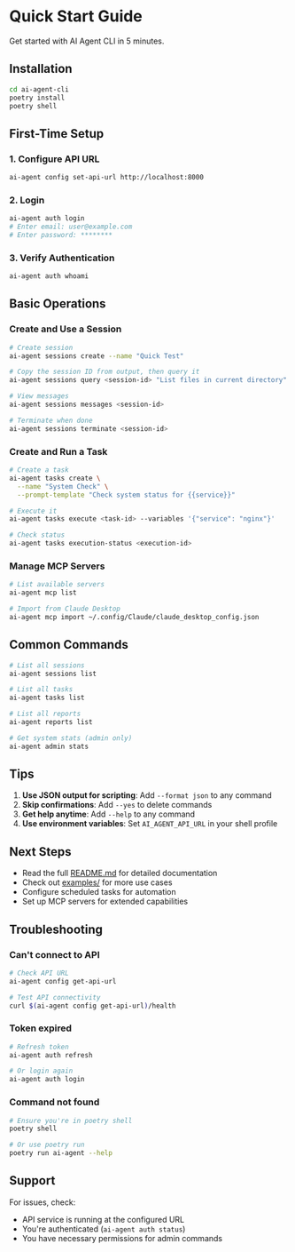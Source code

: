 # Quick Start Guide

Get started with AI Agent CLI in 5 minutes.

## Installation

```bash
cd ai-agent-cli
poetry install
poetry shell
```

## First-Time Setup

### 1. Configure API URL

```bash
ai-agent config set-api-url http://localhost:8000
```

### 2. Login

```bash
ai-agent auth login
# Enter email: user@example.com
# Enter password: ********
```

### 3. Verify Authentication

```bash
ai-agent auth whoami
```

## Basic Operations

### Create and Use a Session

```bash
# Create session
ai-agent sessions create --name "Quick Test"

# Copy the session ID from output, then query it
ai-agent sessions query <session-id> "List files in current directory"

# View messages
ai-agent sessions messages <session-id>

# Terminate when done
ai-agent sessions terminate <session-id>
```

### Create and Run a Task

```bash
# Create a task
ai-agent tasks create \
  --name "System Check" \
  --prompt-template "Check system status for {{service}}"

# Execute it
ai-agent tasks execute <task-id> --variables '{"service": "nginx"}'

# Check status
ai-agent tasks execution-status <execution-id>
```

### Manage MCP Servers

```bash
# List available servers
ai-agent mcp list

# Import from Claude Desktop
ai-agent mcp import ~/.config/Claude/claude_desktop_config.json
```

## Common Commands

```bash
# List all sessions
ai-agent sessions list

# List all tasks
ai-agent tasks list

# List all reports
ai-agent reports list

# Get system stats (admin only)
ai-agent admin stats
```

## Tips

1. **Use JSON output for scripting**: Add `--format json` to any command
2. **Skip confirmations**: Add `--yes` to delete commands
3. **Get help anytime**: Add `--help` to any command
4. **Use environment variables**: Set `AI_AGENT_API_URL` in your shell profile

## Next Steps

- Read the full [README.md](README.md) for detailed documentation
- Check out [examples/](examples/) for more use cases
- Configure scheduled tasks for automation
- Set up MCP servers for extended capabilities

## Troubleshooting

### Can't connect to API

```bash
# Check API URL
ai-agent config get-api-url

# Test API connectivity
curl $(ai-agent config get-api-url)/health
```

### Token expired

```bash
# Refresh token
ai-agent auth refresh

# Or login again
ai-agent auth login
```

### Command not found

```bash
# Ensure you're in poetry shell
poetry shell

# Or use poetry run
poetry run ai-agent --help
```

## Support

For issues, check:
- API service is running at the configured URL
- You're authenticated (`ai-agent auth status`)
- You have necessary permissions for admin commands
